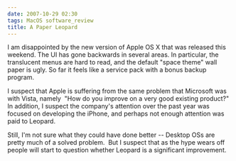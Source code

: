 ```yaml
---
date: 2007-10-29 02:30
tags: MacOS software_review
title: A Paper Leopard
---
```


I am disappointed by the new version of Apple OS X that was released this
weekend. The UI has gone backwards in several areas. In particular, the
translucent menus are hard to read, and the default "space theme" wall paper
is ugly. So far it feels like a service pack with a bonus backup program.

I suspect that Apple is suffering from the same problem that Microsoft was
with Vista, namely  "How do you improve on a very good existing product?" In
addition, I suspect the company's attention over the past year was focused on
developing the iPhone, and perhaps not enough attention was paid to Leopard.

Still, I'm not sure what they could have done better -- Desktop OSs are pretty
much of a solved problem.  But I suspect that as the hype wears off people
will start to question whether Leopard is a significant improvement.

